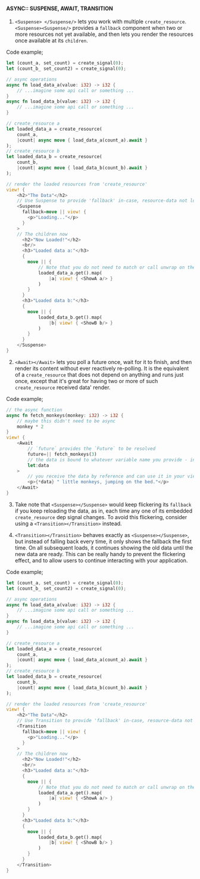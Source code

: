 <h4>ASYNC::
SUSPENSE,
AWAIT,
TRANSITION
</h4>

1. `<Suspense> </Suspense/>` lets you work with multiple `create_resource`. `<Suspense><Suspense/>` provides a `fallback` component when two or more resources not yet available, and then lets you render the resources once available at its `children`.

Code example;

```rs
let (count_a, set_count) = create_signal(0);
let (count_b_ set_count2) = create_signal(0);

// async operations
async fn load_data_a(value: i32) -> i32 {
    // ...imagine some api call or something ...
}
async fn load_data_b(value: i32) -> i32 {
    // ...imagine some api call or something ...
}

// create_resource a
let loaded_data_a = create_resource(
    count_a,
    |count| async move { load_data_a(count_a).await }
);
// create_resource b
let loaded_data_b = create_resource(
    count_b,
    |count| async move { load_data_b(count_b).await }
);

// render the loaded resources from 'create_resource'
view! {
    <h2>"The Data"</h2>
    // Use Suspense to provide 'fallback' in-case, resource-data not loaded
    <Suspense
      fallback=move || view! {
        <p>"Loading..."</p>
      }
    >
    // The children now
      <h2>"Now Loaded!"</h2>
      <br/>
      <h3>"Loaded data a:"</h3>
      {
        move || {
            // Note that you do not need to match or call unwrap on the created resource
            loaded_data_a.get().map(
                |a| view! { <ShowA a/> }
            )
        }
      }
      <h3>"Loaded data b:"</h3>
      {
        move || {
            loaded_data_b.get().map(
                |b| view! { <ShowB b/> }
            )
        }
      }
    </Suspense>
}
```

2. `<Await></Await>` lets you poll a future once, wait for it to finish, and then render its content without ever reactively re-polling.
   It is the equivalent of a `create_resource` that does not depend on anything and runs just once, except that it's great for having two or more of such `create_resource` received data' render.

Code example;

```rs
// the async function
async fn fetch_monkeys(monkey: i32) -> i32 {
    // maybe this didn't need to be async
    monkey * 2
}
view! {
    <Await
        // `future` provides the `Future` to be resolved
        future=|| fetch_monkeys(3)
        // the data is bound to whatever variable name you provide - in this case, it's also called 'data'
        let:data
    >
        // you receive the data by reference and can use it in your view here
        <p>{*data} " little monkeys, jumping on the bed."</p>
    </Await>
}
```

3. Take note that `<Suspense></Suspense>` would keep flickering its `fallback` if you keep reloading the data, as in, each time any one of its embedded `create_resource` dep signal changes.
   To avoid this flickering, consider using a `<Transition></Transition>` instead.

4. `<Transition></Transition>` behaves exactly as `<Suspense></Suspense>`, but instead of falling back every time, it only shows the fallback the first time. On all subsequent loads, it continues showing the old data until the new data are ready. This can be really handy to prevent the flickering effect, and to allow users to continue interacting with your application.

Code example;

```rs
let (count_a, set_count) = create_signal(0);
let (count_b_ set_count2) = create_signal(0);

// async operations
async fn load_data_a(value: i32) -> i32 {
    // ...imagine some api call or something ...
}
async fn load_data_b(value: i32) -> i32 {
    // ...imagine some api call or something ...
}

// create_resource a
let loaded_data_a = create_resource(
    count_a,
    |count| async move { load_data_a(count_a).await }
);
// create_resource b
let loaded_data_b = create_resource(
    count_b,
    |count| async move { load_data_b(count_b).await }
);

// render the loaded resources from 'create_resource'
view! {
    <h2>"The Data"</h2>
    // Use Transition to provide 'fallback' in-case, resource-data not loaded, this fallback loads once, and remains upon subsequent `create_resource`' data reloads without ever flickering
    <Transition
      fallback=move || view! {
        <p>"Loading..."</p>
      }
    >
    // The children now
      <h2>"Now Loaded!"</h2>
      <br/>
      <h3>"Loaded data a:"</h3>
      {
        move || {
            // Note that you do not need to match or call unwrap on the created resource
            loaded_data_a.get().map(
                |a| view! { <ShowA a/> }
            )
        }
      }
      <h3>"Loaded data b:"</h3>
      {
        move || {
            loaded_data_b.get().map(
                |b| view! { <ShowB b/> }
            )
        }
      }
    </Transition>
}
```
